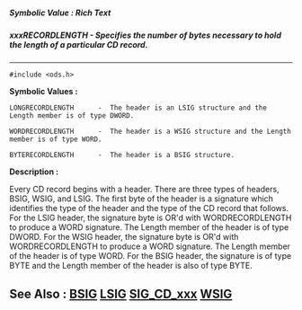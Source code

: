 ##### Symbolic Value : Rich Text
##### xxxRECORDLENGTH - Specifies the number of bytes necessary to hold the length of a particular CD record.
---
```
#include <ods.h>
```

**Symbolic Values :**

	LONGRECORDLENGTH	  -  The header is an LSIG structure and the Length member is of type DWORD.

	WORDRECORDLENGTH	  -  The header is a WSIG structure and the Length member is of type WORD.

	BYTERECORDLENGTH	  -  The header is a BSIG structure.


**Description :**

Every CD record begins with a header.  There are three types of headers, BSIG, WSIG, and LSIG.  The first byte of the header is a signature which identifies the type of the header and the type of the CD record that follows.   For the LSIG header, the signature byte is OR'd with WORDRECORDLENGTH to produce a WORD signature.  The Length member of the header is of type DWORD.  For the WSIG header, the signature byte is OR'd with WORDRECORDLENGTH to produce a WORD signature.  The Length member of the header is of type WORD.   For the BSIG header, the signature is of type BYTE and the Length member of the header is also of type BYTE.


**See Also :**
[BSIG](/domino-c-api-docs/reference/Data/BSIG)
[LSIG](/domino-c-api-docs/reference/Data/LSIG)
[SIG_CD_xxx](/domino-c-api-docs/reference/Symb/SIG_CD_xxx)
[WSIG](/domino-c-api-docs/reference/Data/WSIG)
---

